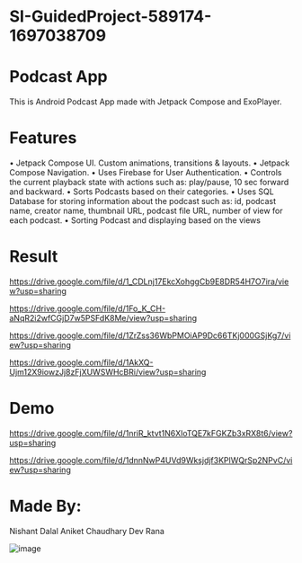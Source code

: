 # SI-GuidedProject-589174-1697038709

# Podcast App

This is Android Podcast App made with Jetpack Compose and ExoPlayer.

# Features	
•	Jetpack Compose UI. Custom animations, transitions & layouts.
•	Jetpack Compose Navigation.
•	Uses Firebase for User Authentication.
•	Controls the current playback state with actions such as: play/pause, 10 sec forward and backward.
•	Sorts Podcasts based on their categories.
•	Uses SQL Database for storing information about the podcast such as: id, podcast name, creator name, thumbnail URL, podcast file URL, number of view for each podcast.
•	Sorting Podcast and displaying based on the views

# Result
https://drive.google.com/file/d/1_CDLnj17EkcXohggCb9E8DR54H7O7ira/view?usp=sharing

https://drive.google.com/file/d/1Fo_K_CH-aNqR2i2wfCGjD7w5PSFdK8Me/view?usp=sharing

https://drive.google.com/file/d/1ZrZss36WbPMOiAP9Dc66TKj000GSjKg7/view?usp=sharing

https://drive.google.com/file/d/1AkXQ-Ujm12X9iowzJj8zFjXUWSWHcBRi/view?usp=sharing


# Demo

https://drive.google.com/file/d/1nriR_ktvt1N6XloTQE7kFGKZb3xRX8t6/view?usp=sharing

https://drive.google.com/file/d/1dnnNwP4UVd9Wksjdjf3KPlWQrSp2NPvC/view?usp=sharing


# Made By:
Nishant Dalal
Aniket Chaudhary
Dev Rana

![image](https://github.com/smartinternz02/SI-GuidedProject-589174-1697038709/assets/87112884/0b7cebe9-6c5d-4c2b-85d8-41d02898622f)
